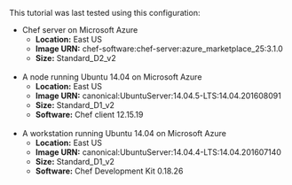 This tutorial was last tested using this configuration:

* Chef server on Microsoft Azure
  * **Location:** East US
  * **Image URN:** chef-software:chef-server:azure\_marketplace\_25:3.1.0
  * **Size:** Standard\_D2\_v2
<br><br>
* A node running Ubuntu 14.04 on Microsoft Azure
  * **Location:** East US
  * **Image URN:** canonical:UbuntuServer:14.04.5-LTS:14.04.201608091
  * **Size:** Standard\_D1\_v2
  * **Software:** Chef client 12.15.19
<br><br>
* A workstation running Ubuntu 14.04 on Microsoft Azure
  * **Location:** East US
  * **Image URN:** canonical:UbuntuServer:14.04.4-LTS:14.04.201607140
  * **Size:** Standard\_D1\_v2
  * **Software:** Chef Development Kit 0.18.26
